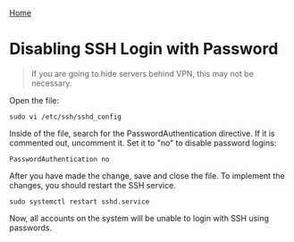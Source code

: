 [Home](../README.md)

# Disabling SSH Login with Password

> If you are going to hide servers behind VPN, this may not be necessary.

Open the file:

    sudo vi /etc/ssh/sshd_config

Inside of the file, search for the PasswordAuthentication directive. If it is commented out, uncomment it. Set it to "no" to disable password logins:

    PasswordAuthentication no

After you have made the change, save and close the file. To implement the changes, you should restart the SSH service.

    sudo systemctl restart sshd.service

Now, all accounts on the system will be unable to login with SSH using passwords.
